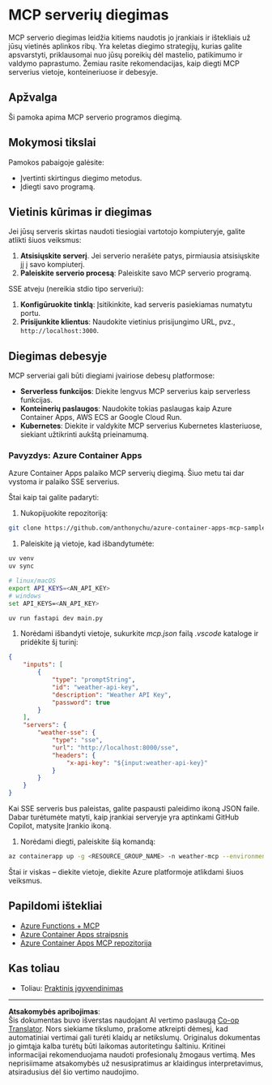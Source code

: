 <!--
CO_OP_TRANSLATOR_METADATA:
{
  "original_hash": "1d9dc83260576b76f272d330ed93c51f",
  "translation_date": "2025-08-26T20:38:31+00:00",
  "source_file": "03-GettingStarted/09-deployment/README.md",
  "language_code": "lt"
}
-->
# MCP serverių diegimas

MCP serverio diegimas leidžia kitiems naudotis jo įrankiais ir ištekliais už jūsų vietinės aplinkos ribų. Yra keletas diegimo strategijų, kurias galite apsvarstyti, priklausomai nuo jūsų poreikių dėl mastelio, patikimumo ir valdymo paprastumo. Žemiau rasite rekomendacijas, kaip diegti MCP serverius vietoje, konteineriuose ir debesyje.

## Apžvalga

Ši pamoka apima MCP serverio programos diegimą.

## Mokymosi tikslai

Pamokos pabaigoje galėsite:

- Įvertinti skirtingus diegimo metodus.
- Įdiegti savo programą.

## Vietinis kūrimas ir diegimas

Jei jūsų serveris skirtas naudoti tiesiogiai vartotojo kompiuteryje, galite atlikti šiuos veiksmus:

1. **Atsisiųskite serverį**. Jei serverio nerašėte patys, pirmiausia atsisiųskite jį į savo kompiuterį.
1. **Paleiskite serverio procesą**: Paleiskite savo MCP serverio programą.

SSE atveju (nereikia stdio tipo serveriui):

1. **Konfigūruokite tinklą**: Įsitikinkite, kad serveris pasiekiamas numatytu portu.
1. **Prisijunkite klientus**: Naudokite vietinius prisijungimo URL, pvz., `http://localhost:3000`.

## Diegimas debesyje

MCP serveriai gali būti diegiami įvairiose debesų platformose:

- **Serverless funkcijos**: Diekite lengvus MCP serverius kaip serverless funkcijas.
- **Konteinerių paslaugos**: Naudokite tokias paslaugas kaip Azure Container Apps, AWS ECS ar Google Cloud Run.
- **Kubernetes**: Diekite ir valdykite MCP serverius Kubernetes klasteriuose, siekiant užtikrinti aukštą prieinamumą.

### Pavyzdys: Azure Container Apps

Azure Container Apps palaiko MCP serverių diegimą. Šiuo metu tai dar vystoma ir palaiko SSE serverius.

Štai kaip tai galite padaryti:

1. Nukopijuokite repozitoriją:

  ```sh
  git clone https://github.com/anthonychu/azure-container-apps-mcp-sample.git
  ```

1. Paleiskite ją vietoje, kad išbandytumėte:

  ```sh
  uv venv
  uv sync

  # linux/macOS
  export API_KEYS=<AN_API_KEY>
  # windows
  set API_KEYS=<AN_API_KEY>

  uv run fastapi dev main.py
  ```

1. Norėdami išbandyti vietoje, sukurkite *mcp.json* failą *.vscode* kataloge ir pridėkite šį turinį:

  ```json
  {
      "inputs": [
          {
              "type": "promptString",
              "id": "weather-api-key",
              "description": "Weather API Key",
              "password": true
          }
      ],
      "servers": {
          "weather-sse": {
              "type": "sse",
              "url": "http://localhost:8000/sse",
              "headers": {
                  "x-api-key": "${input:weather-api-key}"
              }
          }
      }
  }
  ```

  Kai SSE serveris bus paleistas, galite paspausti paleidimo ikoną JSON faile. Dabar turėtumėte matyti, kaip įrankiai serveryje yra aptinkami GitHub Copilot, matysite Įrankio ikoną.

1. Norėdami diegti, paleiskite šią komandą:

  ```sh
  az containerapp up -g <RESOURCE_GROUP_NAME> -n weather-mcp --environment mcp -l westus --env-vars API_KEYS=<AN_API_KEY> --source .
  ```

Štai ir viskas – diekite vietoje, diekite Azure platformoje atlikdami šiuos veiksmus.

## Papildomi ištekliai

- [Azure Functions + MCP](https://learn.microsoft.com/en-us/samples/azure-samples/remote-mcp-functions-dotnet/remote-mcp-functions-dotnet/)
- [Azure Container Apps straipsnis](https://techcommunity.microsoft.com/blog/appsonazureblog/host-remote-mcp-servers-in-azure-container-apps/4403550)
- [Azure Container Apps MCP repozitorija](https://github.com/anthonychu/azure-container-apps-mcp-sample)

## Kas toliau

- Toliau: [Praktinis įgyvendinimas](../../04-PracticalImplementation/README.md)

---

**Atsakomybės apribojimas**:  
Šis dokumentas buvo išverstas naudojant AI vertimo paslaugą [Co-op Translator](https://github.com/Azure/co-op-translator). Nors siekiame tikslumo, prašome atkreipti dėmesį, kad automatiniai vertimai gali turėti klaidų ar netikslumų. Originalus dokumentas jo gimtąja kalba turėtų būti laikomas autoritetingu šaltiniu. Kritinei informacijai rekomenduojama naudoti profesionalų žmogaus vertimą. Mes neprisiimame atsakomybės už nesusipratimus ar klaidingus interpretavimus, atsiradusius dėl šio vertimo naudojimo.